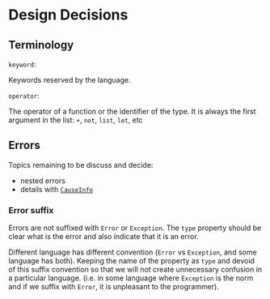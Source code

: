 # Design Decisions

## Terminology

`keyword`:

Keywords reserved by the language.

`operator`:

The operator of a function or the identifier of the type.
It is always the first argument in the list: `+`, `not`, `list`, `let`, etc

## Errors

Topics remaining to be discuss and decide:

- nested errors
- details with [`CauseInfo`](https://github.com/unional/google-cloud-api/blob/master/src/types.ts#L119)

### Error suffix

Errors are not suffixed with `Error` or `Exception`.
The `type` property should be clear what is the error and also indicate that it is an error.

Different language has different convention (`Error` vs `Exception`, and some language has both).
Keeping the name of the property as `type` and devoid of this suffix convention so that we will not create unnecessary confusion in a particular language.
(i.e. in some language where `Exception` is the norm and if we suffix with `Error`, it is unpleasant to the programmer).
